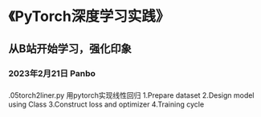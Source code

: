 # 《PyTorch深度学习实践》
## 从B站开始学习，强化印象
### 2023年2月21日 Panbo


### 
.05torch2liner.py 
用pytorch实现线性回归 
1.Prepare dataset 
2.Design model using Class 
3.Construct loss and optimizer 
4.Training cycle  